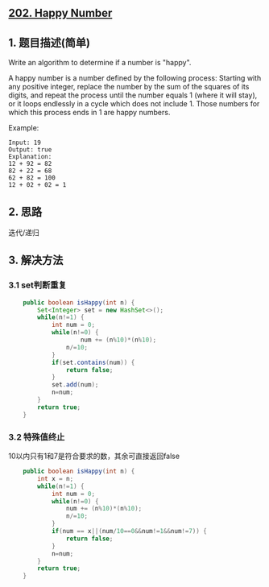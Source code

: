 ## [202. Happy Number](https://leetcode-cn.com/problems/happy-number/)

## 1. 题目描述\(简单\)

Write an algorithm to determine if a number is "happy".

A happy number is a number defined by the following process: Starting with any positive integer, replace the number by the sum of the squares of its digits, and repeat the process until the number equals 1 \(where it will stay\), or it loops endlessly in a cycle which does not include 1. Those numbers for which this process ends in 1 are happy numbers.

Example:

```
Input: 19
Output: true
Explanation: 
12 + 92 = 82
82 + 22 = 68
62 + 82 = 100
12 + 02 + 02 = 1
```

## 2. 思路

迭代/递归

## 3. 解决方法

### 3.1 set判断重复

```java
    public boolean isHappy(int n) {
        Set<Integer> set = new HashSet<>();
        while(n!=1) {
            int num = 0;
            while(n!=0) {
                    num += (n%10)*(n%10);
                n/=10;
            }
            if(set.contains(num)) {
                return false;
            }
            set.add(num);
            n=num;
        }
        return true;
    }
```

### 3.2 特殊值终止
10以内只有1和7是符合要求的数，其余可直接返回false

```java
    public boolean isHappy(int n) {
        int x = n;
    	while(n!=1) {
        	int num = 0;
        	while(n!=0) {
        		num += (n%10)*(n%10);
        		n/=10;
        	}
        	if(num == x||(num/10==0&&num!=1&&num!=7)) {
        		return false;
        	}
        	n=num;
        }
    	return true;
    }
```




